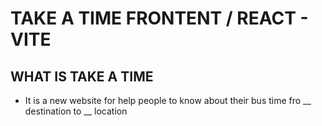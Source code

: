 # TAKE A TIME FRONTENT / REACT - VITE

## WHAT IS TAKE A TIME 

- It is a new website for help people to know about their bus time fro __ destination to __ location
